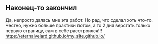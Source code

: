 ## Наконец-то закончил
Да, непросто далась мне эта работ. Но рад, что сделал хоть что-то.
Честно, нужно больше практики потом, а то 2 дня верстать только первую страницу, сам в себе расстроился!!!
https://eternalvelard.github.io/my_site.github.io/ 
